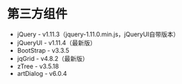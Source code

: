
# 第三方组件

* jQuery - v1.11.3（jquery-1.11.0.min.js，jQueryUI自带版本）
* jQueryUI - v1.11.4（最新版）
* BootStrap - v3.3.5
* jqGrid - v4.8.2（最新版）
* zTree - v3.5.18
* artDialog - v6.0.4

